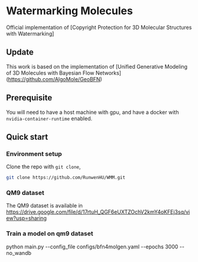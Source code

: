 
# Watermarking Molecules

Official implementation of [Copyright Protection for 3D Molecular Structures with Watermarking]

## Update
This work is based on the implementation of [Unified Generative Modeling of 3D Molecules with Bayesian Flow Networks] (https://github.com/AlgoMole/GeoBFN) 

## Prerequisite
You will need to have a host machine with gpu, and have a docker with `nvidia-container-runtime` enabled.


## Quick start

### Environment setup
Clone the repo with `git clone`,
```bash
git clone https://github.com/RunwenHU/WMM.git
```
### QM9 dataset

The QM9 dataset is available in https://drive.google.com/file/d/17rtuH_QGF6eUXTZOchV2kmY4oKFEj3sq/view?usp=sharing

### Train a model on qm9 dataset

python main.py --config_file configs/bfn4molgen.yaml --epochs 3000 --no_wandb








